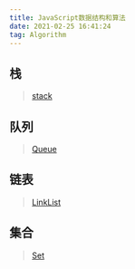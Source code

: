 ```yaml
---
title: JavaScript数据结构和算法
date: 2021-02-25 16:41:24
tag: Algorithm
---
```


## 栈
>[stack](/algorithm/structure-algorithm/stack "栈")

## 队列
>[Queue](/algorithm/structure-algorithm/Queue "队列")

## 链表
>[LinkList](/algorithm/structure-algorithm/LinkList "链表")

## 集合
>[Set](/algorithm/structure-algorithm/Set "集合")